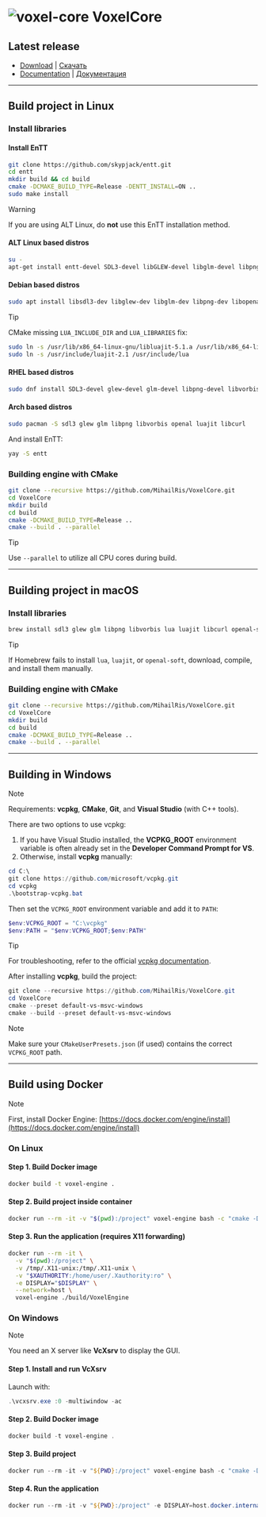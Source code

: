 # ![voxel-core](dev/VoxelCore.png) VoxelCore

## Latest release

- [Download](https://github.com/MihailRis/VoxelCore/releases/latest) | [Скачать](https://github.com/MihailRis/VoxelCore/releases/latest)
- [Documentation](https://github.com/MihailRis/VoxelCore/blob/release-0.28/doc/en/main-page.md) | [Документация](https://github.com/MihailRis/VoxelCore/blob/release-0.28/doc/ru/main-page.md)

---

## Build project in Linux

### Install libraries

#### Install EnTT

```sh
git clone https://github.com/skypjack/entt.git
cd entt
mkdir build && cd build
cmake -DCMAKE_BUILD_TYPE=Release -DENTT_INSTALL=ON ..
sudo make install
```

> [!WARNING]
> If you are using ALT Linux, do **not** use this EnTT installation method.

#### ALT Linux based distros

```sh
su -
apt-get install entt-devel SDL3-devel libGLEW-devel libglm-devel libpng-devel libvorbis-devel libopenal-devel libluajit-devel libstdc++13-devel-static libcurl-devel
```

#### Debian based distros

```sh
sudo apt install libsdl3-dev libglew-dev libglm-dev libpng-dev libopenal-dev libluajit-5.1-dev libvorbis-dev libcurl4-openssl-dev
```

> [!TIP]
> CMake missing `LUA_INCLUDE_DIR` and `LUA_LIBRARIES` fix:
>
> ```sh
> sudo ln -s /usr/lib/x86_64-linux-gnu/libluajit-5.1.a /usr/lib/x86_64-linux-gnu/liblua5.1.a
> sudo ln -s /usr/include/luajit-2.1 /usr/include/lua
> ```

#### RHEL based distros

```sh
sudo dnf install SDL3-devel glew-devel glm-devel libpng-devel libvorbis-devel openal-soft-devel luajit-devel libcurl-devel
```

#### Arch based distros
```sh
sudo pacman -S sdl3 glew glm libpng libvorbis openal luajit libcurl
```

And install EnTT:

```sh
yay -S entt
```

### Building engine with CMake

```sh
git clone --recursive https://github.com/MihailRis/VoxelCore.git
cd VoxelCore
mkdir build
cd build
cmake -DCMAKE_BUILD_TYPE=Release ..
cmake --build . --parallel
```

> [!TIP]
> Use `--parallel` to utilize all CPU cores during build.

---

## Building project in macOS

### Install libraries

```sh
brew install sdl3 glew glm libpng libvorbis lua luajit libcurl openal-soft skypjack/entt/entt
```

> [!TIP]
> If Homebrew fails to install `lua`, `luajit`, or `openal-soft`, download, compile, and install them manually.

### Building engine with CMake

```sh
git clone --recursive https://github.com/MihailRis/VoxelCore.git
cd VoxelCore
mkdir build
cd build
cmake -DCMAKE_BUILD_TYPE=Release ..
cmake --build . --parallel
```

---

## Building in Windows

> [!NOTE]
> Requirements: **vcpkg**, **CMake**, **Git**, and **Visual Studio** (with C++ tools).

There are two options to use vcpkg:

1. If you have Visual Studio installed, the **VCPKG_ROOT** environment variable is often already set in the **Developer Command Prompt for VS**.
2. Otherwise, install **vcpkg** manually:

```powershell
cd C:\
git clone https://github.com/microsoft/vcpkg.git
cd vcpkg
.\bootstrap-vcpkg.bat
```

Then set the `VCPKG_ROOT` environment variable and add it to `PATH`:

```powershell
$env:VCPKG_ROOT = "C:\vcpkg"
$env:PATH = "$env:VCPKG_ROOT;$env:PATH"
```

> [!TIP]
> For troubleshooting, refer to the official [vcpkg documentation](https://learn.microsoft.com/ru-ru/vcpkg/get_started/get-started?pivots=shell-powershell).

After installing **vcpkg**, build the project:

```powershell
git clone --recursive https://github.com/MihailRis/VoxelCore.git
cd VoxelCore
cmake --preset default-vs-msvc-windows
cmake --build --preset default-vs-msvc-windows
```

> [!NOTE]
> Make sure your `CMakeUserPresets.json` (if used) contains the correct `VCPKG_ROOT` path.

---

## Build using Docker

> [!NOTE]
> First, install Docker Engine: [https://docs.docker.com/engine/install](https://docs.docker.com/engine/install)

### On Linux

#### Step 1. Build Docker image

```sh
docker build -t voxel-engine .
```

#### Step 2. Build project inside container

```sh
docker run --rm -it -v "$(pwd):/project" voxel-engine bash -c "cmake -DCMAKE_BUILD_TYPE=Release -Bbuild && cmake --build build --parallel"
```

#### Step 3. Run the application (requires X11 forwarding)

```sh
docker run --rm -it \
  -v "$(pwd):/project" \
  -v /tmp/.X11-unix:/tmp/.X11-unix \
  -v "$XAUTHORITY:/home/user/.Xauthority:ro" \
  -e DISPLAY="$DISPLAY" \
  --network=host \
  voxel-engine ./build/VoxelEngine
```

### On Windows

> [!NOTE]
> You need an X server like **VcXsrv** to display the GUI.

#### Step 1. Install and run VcXsrv

Launch with:
```powershell
.\vcxsrv.exe :0 -multiwindow -ac
```

#### Step 2. Build Docker image

```powershell
docker build -t voxel-engine .
```

#### Step 3. Build project

```powershell
docker run --rm -it -v "${PWD}:/project" voxel-engine bash -c "cmake -DCMAKE_BUILD_TYPE=Release -Bbuild && cmake --build build --parallel"
```

#### Step 4. Run the application

```powershell
docker run --rm -it -v "${PWD}:/project" -e DISPLAY=host.docker.internal:0.0 --network=host voxel-engine ./build/VoxelEngine
```
